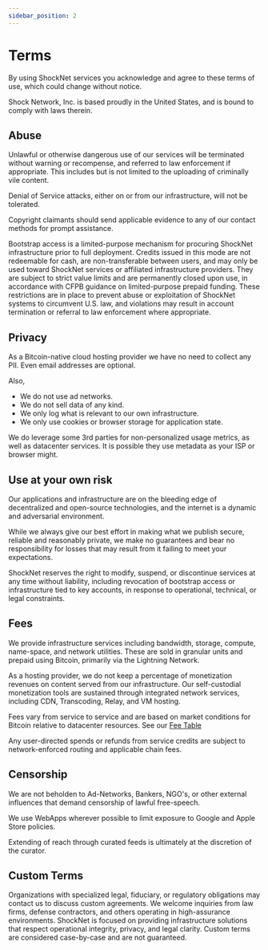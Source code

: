 ```yaml
---
sidebar_position: 2
---
```


# Terms

By using ShockNet services you acknowledge and agree to these terms of use, which could change without notice.

Shock Network, Inc. is based proudly in the United States, and is bound to comply with laws therein. 

## Abuse

Unlawful or otherwise dangerous use of our services will be terminated without warning or recompense, and referred to law enforcement if appropriate. This includes but is not limited to the uploading of criminally vile content.

Denial of Service attacks, either on or from our infrastructure, will not be tolerated.

Copyright claimants should send applicable evidence to any of our contact methods for prompt assistance.

Bootstrap access is a limited-purpose mechanism for procuring ShockNet infrastructure prior to full deployment. Credits issued in this mode are not redeemable for cash, are non-transferable between users, and may only be used toward ShockNet services or affiliated infrastructure providers. They are subject to strict value limits and are permanently closed upon use, in accordance with CFPB guidance on limited-purpose prepaid funding. These restrictions are in place to prevent abuse or exploitation of ShockNet systems to circumvent U.S. law, and violations may result in account termination or referral to law enforcement where appropriate.

## Privacy

As a Bitcoin-native cloud hosting provider we have no need to collect any PII. Even email addresses are optional. 

Also,

- We do not use ad networks.
- We do not sell data of any kind.
- We only log what is relevant to our own infrastructure.
- We only use cookies or browser storage for application state.

We do leverage some 3rd parties for non-personalized usage metrics, as well as datacenter services. It is possible they use metadata as your ISP or browser might.

## Use at your own risk

Our applications and infrastructure are on the bleeding edge of decentralized and open-source technologies, and the internet is a dynamic and adversarial environment.

While we always give our best effort in making what we publish secure, reliable and reasonably private, we make no guarantees and bear no responsibility for losses that may result from it failing to meet your expectations.

ShockNet reserves the right to modify, suspend, or discontinue services at any time without liability, including revocation of bootstrap access or infrastructure tied to key accounts, in response to operational, technical, or legal constraints.

## Fees

We provide infrastructure services including bandwidth, storage, compute, name-space, and network utilities. These are sold in granular units and prepaid using Bitcoin, primarily via the Lightning Network.

As a hosting provider, we do not keep a percentage of monetization revenues on content served from our infrastructure. Our self-custodial monetization tools are sustained through integrated network services, including CDN, Transcoding, Relay, and VM hosting.

Fees vary from service to service and are based on market conditions for Bitcoin relative to datacenter resources. See our [Fee Table](https://docs.shock.network/fee_table.json)

Any user-directed spends or refunds from service credits are subject to network-enforced routing and applicable chain fees.

## Censorship

We are not beholden to Ad-Networks, Bankers, NGO's, or other external influences that demand censorship of lawful free-speech.

We use WebApps wherever possible to limit exposure to Google and Apple Store policies.

Extending of reach through curated feeds is ultimately at the discretion of the curator.

## Custom Terms

Organizations with specialized legal, fiduciary, or regulatory obligations may contact us to discuss custom agreements. We welcome inquiries from law firms, defense contractors, and others operating in high-assurance environments. ShockNet is focused on providing infrastructure solutions that respect operational integrity, privacy, and legal clarity. Custom terms are considered case-by-case and are not guaranteed.
